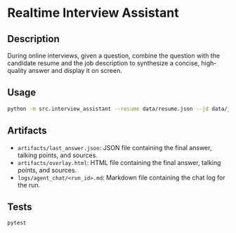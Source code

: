 # Realtime Interview Assistant

## Description
During online interviews, given a question, combine the question with the candidate resume and the job description to synthesize a concise, high-quality answer and display it on screen.

## Usage
```bash
python -m src.interview_assistant --resume data/resume.json --jd data/jd.md --question "Question"
```

## Artifacts
- `artifacts/last_answer.json`: JSON file containing the final answer, talking points, and sources.
- `artifacts/overlay.html`: HTML file containing the final answer, talking points, and sources.
- `logs/agent_chat/<run_id>.md`: Markdown file containing the chat log for the run.

## Tests
```bash
pytest
```

